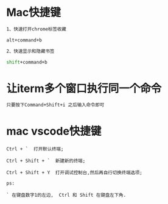 # Mac快捷键
```bash
1、快速打开chrome标签收藏

alt+command+b

2、快速显示和隐藏书签

shift+command+b
```

# 让iterm多个窗口执行同一个命令
```bash
只要按下Command+Shift+i 之后输入命令即可
```

# mac vscode快捷键
```
Ctrl + `  打开默认终端;

Ctrl + Shift + `  新建新的终端;

Ctrl + Shift + Y  打开调试控制台,然后再自行切换终端选项; 

ps:

` 在键盘数字1的左边,  Ctrl 和 Shift 在键盘左下角.
```
